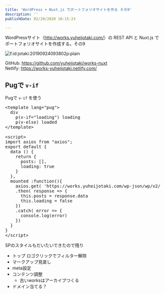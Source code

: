 ```yaml
---
title: 'WordPress + Nuxt.js でポートフォリオサイトを作る その9'
description: ''
publishDate: 02/20/2020 10:15:23

---
```

<p>WordPressサイト（<a href="http://works.yuheijotaki.com/">http://works.yuheijotaki.com/</a>）の REST API と Nuxt.js でポートフォリオサイトを作成する。その9</p>

<p><span itemscope itemtype="http://schema.org/Photograph"><img src="/images/hatena/20190924093802.png" alt="f:id:jotaki:20190924093802p:plain" title="f:id:jotaki:20190924093802p:plain" class="hatena-fotolife" itemprop="image"></span></p>

<p>GitHub: <a href="https://github.com/yuheijotaki/works-nuxt">https://github.com/yuheijotaki/works-nuxt</a><br />
Netlify: <a href="https://works-yuheijotaki.netlify.com/">https://works-yuheijotaki.netlify.com/</a></p>

<h2>Pugで <code>v-if</code></h2>

<p>Pugで <code>v-if</code> を使う</p>

<pre class="code lang-javascript" data-lang="javascript" data-unlink>&lt;template lang=<span class="synConstant">&quot;pug&quot;</span>&gt;
  div
    p(v-<span class="synStatement">if</span>=<span class="synConstant">&quot;loading&quot;</span>) loading
    p(v-<span class="synStatement">else</span>) loaded
&lt;/template&gt;

&lt;script&gt;
<span class="synStatement">import</span> axios from <span class="synConstant">&quot;axios&quot;</span>;
<span class="synStatement">export</span> <span class="synStatement">default</span> <span class="synIdentifier">{</span>
  data () <span class="synIdentifier">{</span>
    <span class="synStatement">return</span> <span class="synIdentifier">{</span>
      posts: <span class="synIdentifier">[]</span>,
      loading: <span class="synConstant">true</span>
    <span class="synIdentifier">}</span>
  <span class="synIdentifier">}</span>,
  mounted :<span class="synIdentifier">function</span>()<span class="synIdentifier">{</span>
    axios.get( <span class="synConstant">'https://works.yuheijotaki.com/wp-json/wp/v2/posts?per_page=100'</span> )
    .then( response =&gt; <span class="synIdentifier">{</span>
      <span class="synIdentifier">this</span>.posts = response.data
      <span class="synIdentifier">this</span>.loading = <span class="synConstant">false</span>
    <span class="synIdentifier">}</span>)
    .<span class="synStatement">catch</span>( error =&gt; <span class="synIdentifier">{</span>
      console.log(error)
    <span class="synIdentifier">}</span>)
  <span class="synIdentifier">}</span>
<span class="synIdentifier">}</span>
&lt;/script&gt;
</pre>


<p>SPのスタイルもだいたいできたので残り</p>

<ul>
<li>トップ ロゴクリックでフィルター解除</li>
<li>マークアップ見直し</li>
<li>meta設定</li>
<li>コンテンツ調整

<ul>
<li>古いworksはアーカイブつくる</li>
</ul>
</li>
<li>ドメイン当てる？</li>
</ul>


